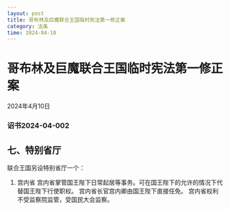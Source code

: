 ```yaml
--- 
layout: post
title: 哥布林及巨魔联合王国临时宪法第一修正案
category: 法条
time: 2024-04-10 
---
```

# 哥布林及巨魔联合王国临时宪法第一修正案
2024年4月10日
### 诏书2024-04-002
## 七、特别省厅
联合王国另设特别省厅一个：
1. 宫内省
宫内省掌管国王陛下日常起居等事务。可在国王陛下的允许的情况下代替国王陛下行使职权。
宫内省长官宫内卿由国王陛下直接任免。
宫内省权利不受监察院监管，受国民大会监察。